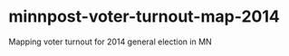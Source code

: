 minnpost-voter-turnout-map-2014
===============================

Mapping voter turnout for 2014 general election in MN
